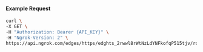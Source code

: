 <!-- Code generated for API Clients. DO NOT EDIT. -->

#### Example Request

```bash
curl \
-X GET \
-H "Authorization: Bearer {API_KEY}" \
-H "Ngrok-Version: 2" \
https://api.ngrok.com/edges/https/edghts_2rwwl8rWtNzLdYNFkofqP515tjv/routes/edghtsrt_2rwwlE66TgY9difhuO6fXr9aaEP
```
